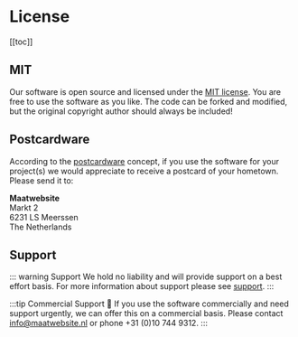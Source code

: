 # License

[[toc]]

## MIT
Our software is open source and licensed under the [MIT license](https://choosealicense.com/licenses/mit/). You are free to use the software as you like. The code can be forked and modified, but the original copyright author should always be included!

## Postcardware
According to the [postcardware](https://en.wikipedia.org/wiki/Postcardware) concept, if you use the software for your project(s) we would appreciate to receive a postcard of your hometown. Please send it to:

**Maatwebsite**  
Markt 2  
6231 LS Meerssen  
The Netherlands  

## Support

::: warning Support
We hold no liability and will provide support on a best effort basis. For more information about support please see [support](/nova/1.1/getting-started/support.html).
:::

:::tip Commercial Support
:rocket: If you use the software commercially and need support urgently, we can offer this on a commercial basis. Please contact <info@maatwebsite.nl> or phone +31 (0)10 744 9312.
::: 
